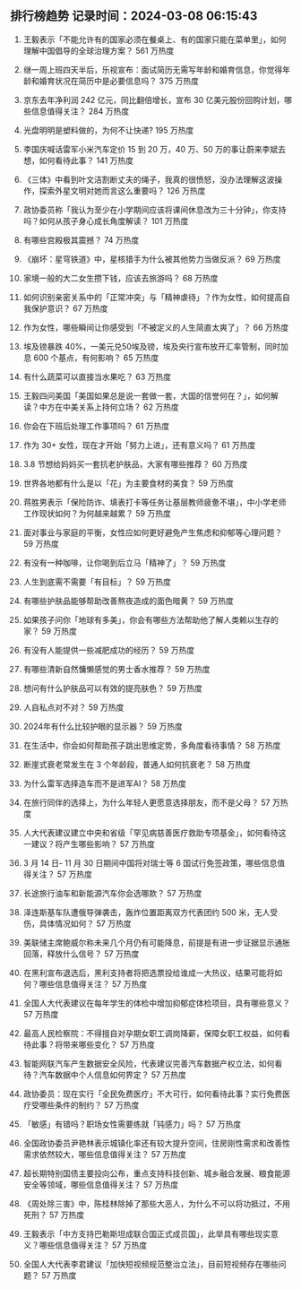 
## 排行榜趋势 记录时间：2024-03-08 06:15:43
  
  1. 王毅表示「不能允许有的国家必须在餐桌上、有的国家只能在菜单里」，如何理解中国倡导的全球治理方案？ 561 万热度
    
  2. 继一周上班四天半后，乐视宣布：面试简历无需写年龄和婚育信息，你觉得年龄和婚育状况在简历中是必要信息吗？ 375 万热度
    
  3. 京东去年净利润 242 亿元，同比翻倍增长，宣布 30 亿美元股份回购计划，哪些信息值得关注？ 284 万热度
    
  4. 光盘明明是塑料做的，为何不让快递? 195 万热度
    
  5. 李国庆喊话雷军小米汽车定价 15 到 20 万，40 万、50 万的事让蔚来李斌去想，如何看待此事？ 141 万热度
    
  6. 《三体》中看到叶文洁割断丈夫的绳子，我真的很愤怒，没办法理解这波操作，探索外星文明对她而言这么重要吗？ 126 万热度
    
  7. 政协委员称「我认为至少在小学期间应该将课间休息改为三十分钟」，你支持吗？如何从孩子身心成长角度解读？ 101 万热度
    
  8. 有哪些宫殿极其震撼？ 74 万热度
    
  9. 《崩坏：星穹铁道》中，星核猎手为什么被其他势力当做反派？ 69 万热度
    
  10. 家境一般的大二女生攒下钱，应该去旅游吗？ 68 万热度
    
  11. 如何识别亲密关系中的「正常冲突」与「精神虐待」？作为女性，如何提高自我保护意识？ 67 万热度
    
  12. 作为女性，哪些瞬间让你感受到「不被定义的人生简直太爽了」？ 66 万热度
    
  13. 埃及镑暴跌 40%，一美元兑50埃及镑，埃及央行宣布放开汇率管制，同时加息 600 个基点，有何影响？ 65 万热度
    
  14. 有什么蔬菜可以直接当水果吃？ 63 万热度
    
  15. 王毅四问美国「美国如果总是说一套做一套，大国的信誉何在？」，如何解读？中方在中美关系上持何立场？ 62 万热度
    
  16. 你会在下班后处理工作事项吗？ 61 万热度
    
  17. 作为 30+ 女性，现在才开始「努力上进」，还有意义吗？ 61 万热度
    
  18. 3.8 节想给妈妈买一套抗老护肤品，大家有哪些推荐？ 60 万热度
    
  19. 世界各地都有什么是以「花」为主要食材的美食？ 59 万热度
    
  20. 蒋胜男表示「保险防诈、填表打卡等任务让基层教师疲惫不堪」，中小学老师工作现状如何？为何越来越累？ 59 万热度
    
  21. 面对事业与家庭的平衡，女性应如何更好避免产生焦虑和抑郁等心理问题？ 59 万热度
    
  22. 有没有一种咖啡，让你喝到后立马「精神了」？ 59 万热度
    
  23. 人生到底需不需要「有目标」？ 59 万热度
    
  24. 有哪些护肤品能够帮助改善熬夜造成的面色暗黄？ 59 万热度
    
  25. 如果孩子问你「地球有多美」，你会有哪些方法帮助他了解人类赖以生存的家？ 59 万热度
    
  26. 有没有人能提供一些减肥成功的经历？ 59 万热度
    
  27. 有哪些清新自然慵懒感觉的男士香水推荐？ 59 万热度
    
  28. 想问有什么护肤品可以有效的提亮肤色？ 59 万热度
    
  29. 人自私点对不对？ 59 万热度
    
  30. 2024年有什么比较护眼的显示器？ 59 万热度
    
  31. 在生活中，你会如何帮助孩子跳出思维定势，多角度看待事情？ 58 万热度
    
  32. 断崖式衰老常发生在 3 个年龄段，普通人如何抗衰老？ 58 万热度
    
  33. 为什么雷军选择造车而不是进军AI？ 58 万热度
    
  34. 在旅行同伴的选择上，为什么年轻人更愿意选择朋友，而不是父母？ 57 万热度
    
  35. 人大代表建议建立中央和省级「罕见病慈善医疗救助专项基金」，如何看待这一建议？将产生哪些影响？ 57 万热度
    
  36. 3 月 14 日- 11 月 30 日期间中国将对瑞士等 6 国试行免签政策，哪些信息值得关注？ 57 万热度
    
  37. 长途旅行油车和新能源汽车你会选哪款？ 57 万热度
    
  38. 泽连斯基车队遭俄导弹袭击，轰炸位置距离双方代表团约 500 米，无人受伤，具体情况如何？ 57 万热度
    
  39. 美联储主席鲍威尔称未来几个月仍有可能降息，前提是有进一步证据显示通胀回落，释放什么信号？ 57 万热度
    
  40. 在黑利宣布退选后，黑利支持者将把选票投给谁成一大热议，结果可能将如何？哪些信息值得关注？ 57 万热度
    
  41. 全国人大代表建议在每年学生的体检中增加抑郁症体检项目，具有哪些意义？ 57 万热度
    
  42. 最高人民检察院：不得擅自对孕期女职工调岗降薪，保障女职工权益，如何看待此事？将带来哪些变化？ 57 万热度
    
  43. 智能网联汽车产生数据安全风险，代表建议完善汽车数据产权立法，如何看待？汽车数据中个人信息如何界定？ 57 万热度
    
  44. 政协委员：现在实行「全民免费医疗」不大可行，如何看待此事？实行免费医疗受哪些条件的制约？ 57 万热度
    
  45. 「敏感」有错吗？职场女性需要练就「钝感力」吗？ 57 万热度
    
  46. 全国政协委员尹艳林表示城镇化率还有较大提升空间，住房刚性需求和改善性需求依然较大，哪些信息值得关注？ 57 万热度
    
  47. 超长期特别国债主要投向公布，重点支持科技创新、城乡融合发展、粮食能源安全等领域，哪些信息值得关注？ 57 万热度
    
  48. 《周处除三害》中，陈桂林除掉了那些大恶人，为什么不可以将功抵过，不用死刑？ 57 万热度
    
  49. 王毅表示「中方支持巴勒斯坦成联合国正式成员国」，此举具有哪些现实意义？哪些信息值得关注？ 57 万热度
    
  50. 全国人大代表李君建议「加快短视频规范整治立法」，目前短视频存在哪些问题？ 57 万热度
    